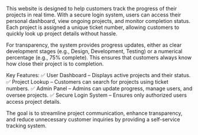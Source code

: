 This website is designed to help customers track the progress of their 
projects in real time. With a secure login system, users can access 
their personal dashboard, view ongoing projects, and monitor 
completion status. Each project is assigned a unique ticket number, 
allowing customers to quickly look up project details without hassle.

For transparency, the system provides progress updates, either as 
clear development stages (e.g., Design, Development, Testing) or a 
numerical percentage (e.g., 75% complete). This ensures that 
customers always know how close their project is to completion.

Key Features:
✅ User Dashboard – Displays active projects and their status.
✅ Project Lookup – Customers can search for projects using ticket numbers.
✅ Admin Panel – Admins can update progress, manage users, and oversee projects.
✅ Secure Login System – Ensures only authorized users access project details.

The goal is to streamline project communication, enhance transparency, and reduce unnecessary customer inquiries by providing a self-service tracking system.

